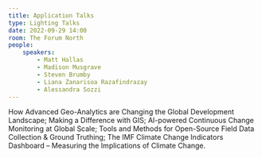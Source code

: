 ```yaml
---
title: Application Talks
type: Lighting Talks
date: 2022-09-29 14:00
room: The Forum North
people:
    speakers:
        - Matt Hallas
        - Madison Musgrave
        - Steven Brumby
        - Liana Zanarisoa Razafindrazay
        - Alessandra Sozzi
---
```

How Advanced Geo-Analytics are Changing the Global Development Landscape; Making a Difference with GIS; AI-powered Continuous Change Monitoring at Global Scale; Tools and Methods for Open-Source Field Data Collection & Ground Truthing; The IMF Climate Change Indicators Dashboard – Measuring the Implications of Climate Change.
